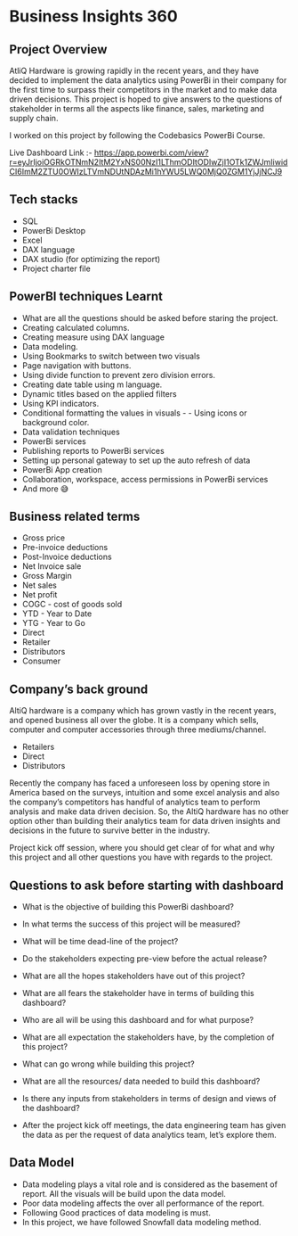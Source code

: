 
# Business Insights 360


## Project Overview
AtliQ Hardware is growing rapidly in the recent years, and they have decided to implement the data analytics using PowerBi in their company for the first time to surpass their competitors in the market and to make data driven decisions. This project is hoped to give answers to the questions of stakeholder in terms all the aspects like finance, sales, marketing and supply chain.

I worked on this project by following the Codebasics PowerBi Course.

Live Dashboard Link :- https://app.powerbi.com/view?r=eyJrIjoiOGRkOTNmN2ItM2YxNS00NzI1LThmODItODIwZjI1OTk1ZWJmIiwidCI6ImM2ZTU0OWIzLTVmNDUtNDAzMi1hYWU5LWQ0MjQ0ZGM1YjJjNCJ9

## Tech stacks
- SQL
- PowerBi Desktop
- Excel
- DAX language
- DAX studio (for optimizing the report)
- Project charter file

## PowerBI techniques Learnt
- What are all the questions should be asked before staring the project.
- Creating calculated columns.
- Creating measure using DAX language
- Data modeling.
- Using Bookmarks to switch between two visuals
- Page navigation with buttons.
- Using divide function to prevent zero division errors.
- Creating date table using m language.
- Dynamic titles based on the applied filters
- Using KPI indicators.
- Conditional formatting the values in visuals - - Using icons or background color.
- Data validation techniques
- PowerBi services
- Publishing reports to PowerBi services
- Setting up personal gateway to set up the auto refresh of data
- PowerBi App creation
- Collaboration, workspace, access permissions in PowerBi services
- And more 😅

## Business related terms
- Gross price
- Pre-invoice deductions
- Post-Invoice deductions
- Net Invoice sale
- Gross Margin
- Net sales
- Net profit
- COGC - cost of goods sold
- YTD - Year to Date
- YTG - Year to Go
- Direct
- Retailer
- Distributors
- Consumer

## Company’s back ground
AltiQ hardware is a company which has grown vastly in the recent years, and opened business all over the globe. It is a company which sells, computer and computer accessories through three mediums/channel.

- Retailers
 - Direct
- Distributors

Recently the company has faced a unforeseen loss by opening store in America based on the surveys, intuition and some excel analysis and also the company’s competitors has handful of analytics team to perform analysis and make data driven decision. So, the AltiQ hardware has no other option other than building their analytics team for data driven insights and decisions in the future to survive better in the industry.

Project kick off session, where you should get clear of for what and why this project and all other questions you have with regards to the project.
## Questions to ask before starting with dashboard
- What is the objective of building this PowerBi dashboard?

- In what terms the success of this project will be measured?

- What will be time dead-line of the project?
- Do the stakeholders expecting pre-view before the actual release?

- What are all the hopes stakeholders have out of this project?

- What are all fears the stakeholder have in terms of building this dashboard?

- Who are all will be using this dashboard and for what purpose?

- What are all expectation the stakeholders have, by the completion of this project?

- What can go wrong while building this project?

- What are all the resources/ data needed to build this dashboard?

- Is there any inputs from stakeholders in terms of design and views of the dashboard?

- After the project kick off meetings, the data engineering team has given the data as per the request of data analytics team, let’s explore them.

## Data Model
- Data modeling plays a vital role and is considered as the basement of report. All the visuals will be build upon the data model.
- Poor data modeling affects the over all performance of the report.
- Following Good practices of data modeling is must.
- In this project, we have followed Snowfall data modeling method.
